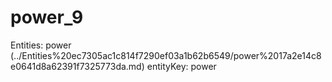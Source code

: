# power_9

Entities: power (../Entities%20ec7305ac1c814f7290ef03a1b62b6549/power%2017a2e14c8e0641d8a62391f7325773da.md)
entityKey: power
